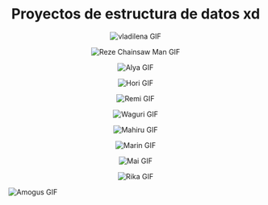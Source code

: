 <h1 align="center">Proyectos de estructura de datos xd</h1>

<p align="center">
  <img src="https://media1.tenor.com/m/5pHY-K_rUo0AAAAC/86-eighty-six.gif" alt="vladilena GIF">
</p>

<p align="center">
  <img src="https://media1.tenor.com/m/RgJlyZobGgcAAAAC/reze-csm.gif" alt="Reze Chainsaw Man GIF">
</p>

<p align="center">
  <img src="https://media1.tenor.com/m/oYMsCyoRtKgAAAAC/alya.gif" alt="Alya GIF">
</p>

<p align="center">
  <img src="https://media1.tenor.com/m/JpA3dLMYyuwAAAAd/anime-horimiya.gif" alt="Hori GIF">
</p>

<p align="center">
  <img src="https://media1.tenor.com/m/Ra-DJeQQNwUAAAAd/cry.gif" alt="Remi GIF">
</p>

<p align="center">
  <img src="https://media1.tenor.com/m/7ddM67UZbgYAAAAC/kaoruko-waguri-waguri-kaoruko.gif" alt="Waguri GIF">
</p>

<p align="center">
  <img src="https://media1.tenor.com/m/61UNdw6fOYMAAAAC/mahiru.gif" alt="Mahiru GIF">
</p>

<p align="center">
  <img src="https://media1.tenor.com/m/WpZ9HVG_48IAAAAC/marin-kitagawa-sono-bisque-doll.gif" alt="Marin GIF">
</p>

<p align="center">
  <img src="https://media1.tenor.com/m/EqFmLAryG_MAAAAd/%D0%B7%D0%B0%D0%B9%D1%87%D0%B8%D0%BA.gif" alt="Mai GIF">
</p>

<p align="center">
  <img src = "https://media1.tenor.com/m/5MuGtFXKiGMAAAAd/anime.gif" alt="Rika GIF">
</p

<p align="center">
  <img src="https://media1.tenor.com/m/Av5bbFzLM0EAAAAd/amogus-among-us.gif" alt="Amogus GIF">
</p>